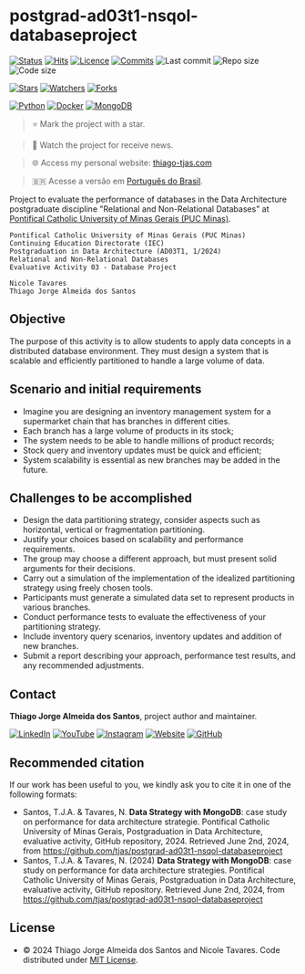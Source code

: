 # postgrad-ad03t1-nsqol-databaseproject

[![Status](https://img.shields.io/badge/status-active-brightgreen.svg)](./README.md)
[![Hits](https://hits.seeyoufarm.com/api/count/incr/badge.svg?url=https%3A%2F%2Fgithub.com%2Ftjas%2Fpostgrad-ad03t1-nsqol-databaseproject&count_bg=%2379C83D&title_bg=%23555555&title=hits&edge_flat=false)](https://hits.seeyoufarm.com)
[![Licence](https://img.shields.io/github/license/tjas/postgrad-ad03t1-nsqol-databaseproject?color=orange&label=Licence)](https://github.com/tjas/postgrad-ad03t1-nsqol-databaseproject/blob/master/LICENCE)
[![Commits](https://img.shields.io/github/commit-activity/t/tjas/postgrad-ad03t1-nsqol-databaseproject?label=Commits)](https://github.com/tjas/postgrad-ad03t1-nsqol-databaseproject/graphs/commit-activity)
![Last commit](https://img.shields.io/github/last-commit/tjas/postgrad-ad03t1-nsqol-databaseproject?color=blue&label=Last%20commit)
![Repo size](https://img.shields.io/github/repo-size/tjas/postgrad-ad03t1-nsqol-databaseproject?color=888888&label=Repo%20size)
![Code size](https://img.shields.io/github/languages/code-size/tjas/postgrad-ad03t1-nsqol-databaseproject?color=888888&label=Code%20size)

[![Stars](https://img.shields.io/github/stars/tjas/postgrad-ad03t1-nsqol-databaseproject?color=blue&label=Stars)](https://github.com/tjas/postgrad-ad03t1-nsqol-databaseproject/stargazers)
[![Watchers](https://img.shields.io/github/watchers/tjas/postgrad-ad03t1-nsqol-databaseproject?color=blue&label=Watchers)](https://github.com/tjas/postgrad-ad03t1-nsqol-databaseproject/watchers)
[![Forks](https://img.shields.io/github/forks/tjas/postgrad-ad03t1-nsqol-databaseproject?color=blue&label=Forks)](https://github.com/tjas/postgrad-ad03t1-nsqol-databaseproject/forks)

[![Python](https://img.shields.io/badge/python-v3.10.12-darkgreen?label=Python)](https://www.python.org/)
[![Docker](https://img.shields.io/badge/docker-v20.10.12-blue?label=Docker)](https://www.docker.com/)
[![MongoDB](https://img.shields.io/badge/mongodb-v7.0.11-green?label=MongoDB)](https://www.mongodb.com/)


> ⭐ Mark the project with a star.

> 👀 Watch the project for receive news.

> 🌐 Access my personal website: [thiago-tjas.com](http://thiago-tjas.com/)

> 🇧🇷 Acesse a versão em [Português do Brasil](./README_pt-br.md).

Project to evaluate the performance of databases in the Data Architecture postgraduate discipline "Relational and Non-Relational Databases" at [Pontifical Catholic University of Minas Gerais (PUC Minas)](https://www.pucminas.br/).

```
Pontifical Catholic University of Minas Gerais (PUC Minas)
Continuing Education Directorate (IEC)
Postgraduation in Data Architecture (AD03T1, 1/2024)
Relational and Non-Relational Databases
Evaluative Activity 03 - Database Project

Nicole Tavares
Thiago Jorge Almeida dos Santos
```

## Objective

The purpose of this activity is to allow students to apply data concepts in a distributed database environment. They must design a system that is scalable and efficiently partitioned to handle a large volume of data.

## Scenario and initial requirements

  * Imagine you are designing an inventory management system for a supermarket chain that has branches in different cities.
  * Each branch has a large volume of products in its stock;
  * The system needs to be able to handle millions of product records;
  * Stock query and inventory updates must be quick and efficient;
  * System scalability is essential as new branches may be added in the future.

## Challenges to be accomplished

  * Design the data partitioning strategy, consider aspects such as horizontal, vertical or fragmentation partitioning.
  * Justify your choices based on scalability and performance requirements.
  * The group may choose a different approach, but must present solid arguments for their decisions.
  * Carry out a simulation of the implementation of the idealized partitioning strategy using freely chosen tools.
  * Participants must generate a simulated data set to represent products in various branches.
  * Conduct performance tests to evaluate the effectiveness of your partitioning strategy.
  * Include inventory query scenarios, inventory updates and addition of new branches.
  * Submit a report describing your approach, performance test results, and any recommended adjustments.

## Contact

**Thiago Jorge Almeida dos Santos**, project author and maintainer.

[![LinkedIn](https://img.shields.io/badge/-LinkedIn-blue?style=flat-square&logoColor=white&link=https://www.linkedin.com/in/thiago-tjas)](https://www.linkedin.com/in/thiago-tjas) [![YouTube](https://img.shields.io/badge/-YouTube-FF0000?style=flat-square&logoColor=white&link=https://www.youtube.com/@thiago_tjas)](https://www.youtube.com/@thiago_tjas) [![Instagram](https://img.shields.io/badge/-Instagram-E4405F?style=flat-square&logoColor=white&link=https://www.instagram.com/thiago.tjas/)](https://www.instagram.com/thiago.tjas/) [![Website](https://img.shields.io/badge/-Website-888888?style=flat-square&logoColor=white&link=http://thiago-tjas.com/)](http://thiago-tjas.com/) [![GitHub](https://img.shields.io/badge/-GitHub-555555?style=flat-square&logoColor=white&link=https://github.com/tjas)](https://github.com/tjas)

## Recommended citation

If our work has been useful to you, we kindly ask you to cite it in one of the following formats:
  * Santos, T.J.A. & Tavares, N. **Data Strategy with MongoDB**: case study on performance for data architecture strategie. Pontifical Catholic University of Minas Gerais, Postgraduation in Data Architecture, evaluative activity, GitHub repository, 2024. Retrieved June 2nd, 2024, from https://github.com/tjas/postgrad-ad03t1-nsqol-databaseproject
  * Santos, T.J.A. & Tavares, N. (2024) **Data Strategy with MongoDB**: case study on performance for data architecture strategies. Pontifical Catholic University of Minas Gerais, Postgraduation in Data Architecture, evaluative activity, GitHub repository. Retrieved June 2nd, 2024, from https://github.com/tjas/postgrad-ad03t1-nsqol-databaseproject

## License

  * © 2024 Thiago Jorge Almeida dos Santos and Nicole Tavares. Code distributed under [MIT License](https://github.com/tjas/postgrad-ad03t1-nsqol-databaseproject/blob/master/LICENCE).
